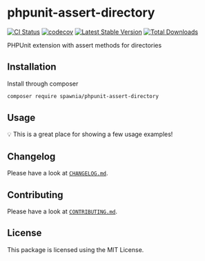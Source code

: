 # phpunit-assert-directory

[![CI Status](https://github.com/spawnia/phpunit-assert-directory/workflows/Continuous%20Integration/badge.svg)](https://github.com/spawnia/phpunit-assert-directory/actions)
[![codecov](https://codecov.io/gh/spawnia/phpunit-assert-directory/branch/master/graph/badge.svg)](https://codecov.io/gh/spawnia/phpunit-assert-directory)
[![Latest Stable Version](https://poser.pugx.org/spawnia/phpunit-assert-directory/v/stable)](https://packagist.org/packages/spawnia/phpunit-assert-directory)
[![Total Downloads](https://poser.pugx.org/spawnia/phpunit-assert-directory/downloads)](https://packagist.org/packages/spawnia/phpunit-assert-directory)

PHPUnit extension with assert methods for directories

## Installation

Install through composer

```bash
composer require spawnia/phpunit-assert-directory
```

## Usage

:bulb: This is a great place for showing a few usage examples!

## Changelog

Please have a look at [`CHANGELOG.md`](CHANGELOG.md).

## Contributing

Please have a look at [`CONTRIBUTING.md`](.github/CONTRIBUTING.md).

## License

This package is licensed using the MIT License.
